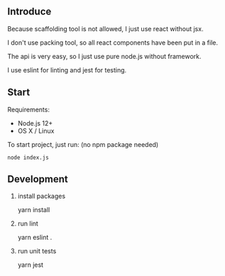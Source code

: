 ## Introduce

Because scaffolding tool is not allowed, I just use react without jsx.

I don't use packing tool, so all react components have been put in a file.

The api is very easy, so I just use pure node.js without framework.

I use eslint for linting and jest for testing.

## Start

Requirements:

- Node.js 12+
- OS X / Linux

To start project, just run: (no npm package needed)

    node index.js

## Development

1. install packages

    yarn install

2. run lint

    yarn eslint .

3. run unit tests

    yarn jest
